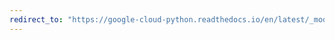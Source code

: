 ```yaml
---
redirect_to: "https://google-cloud-python.readthedocs.io/en/latest/_modules/google/cloud/pubsub_v1/types.html"
---
```

